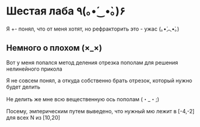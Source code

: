 # Шестая лаба 	٩(｡•́‿•̀｡)۶

Я +- понял, что от меня хотят, но рефракторить это - ужас 	(｡•́︿•̀｡)

## Немного о плохом (×_×)

Вот у меня попался метод деления отрезка пополам для решения нелинейного прикола

Я не совсем понял, а откуда собственно брать отрезок, который нужно будет делить

Не делить же мне всю вещественную ось пополам (・_・;)

Посему, эмперическим путем выведено, что нужный мю лежит в [-4,-2] для всех N из [10,20]